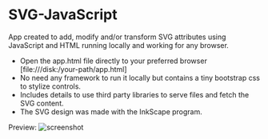 # SVG-JavaScript
App created to add, modify and/or transform SVG attributes using JavaScript and HTML running locally and working for any browser.

* Open the app.html file directly to your preferred browser [file:///disk:/your-path/app.html]
* No need any framework to run it locally but contains a tiny bootstrap css to stylize controls.
* Includes details to use third party libraries to serve files and fetch the SVG content.
* The SVG design was made with the InkScape program.

Preview:
![screenshot](https://github.com/jassohektor/SVG-JavaScript/assets/168608755/e8aa6179-92f8-4c2b-a082-25a5a506b1e2)
